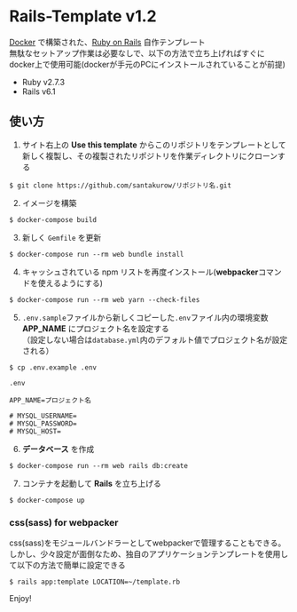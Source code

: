 # Rails-Template v1.2

[Docker](https://www.docker.com/products/docker-desktop) で構築された、[Ruby on Rails](https://github.com/rails/rails) 自作テンプレート  
無駄なセットアップ作業は必要なしで、以下の方法で立ち上げればすぐにdocker上で使用可能(dockerが手元のPCにインストールされていることが前提)  

- Ruby v2.7.3
- Rails v6.1


## 使い方

1. サイト右上の **Use this template** からこのリポジトリをテンプレートとして新しく複製し、その複製されたリポジトリを作業ディレクトリにクローンする

```
$ git clone https://github.com/santakurow/リポジトリ名.git
```

2. イメージを構築

```
$ docker-compose build
```

3. 新しく `Gemfile` を更新

```
$ docker-compose run --rm web bundle install
```

4. キャッシュされている npm リストを再度インストール(**webpacker**コマンドを使えるようにする)

```
$ docker-compose run --rm web yarn --check-files
```

5. `.env.sample`ファイルから新しくコピーした`.env`ファイル内の環境変数 **APP_NAME** にプロジェクト名を設定する  
   （設定しない場合は`database.yml`内のデフォルト値でプロジェクト名が設定される）

```
$ cp .env.example .env
```

`.env`

```
APP_NAME=プロジェクト名

# MYSQL_USERNAME=
# MYSQL_PASSWORD=
# MYSQL_HOST=
```

6. **データベース** を作成

```
$ docker-compose run --rm web rails db:create
```

7. コンテナを起動して **Rails** を立ち上げる

```
$ docker-compose up
```

### css(sass) for webpacker
css(sass)をモジュールバンドラーとしてwebpackerで管理することもできる。  
しかし、少々設定が面倒なため、独自のアプリケーションテンプレートを使用して以下の方法で簡単に設定できる  

```
$ rails app:template LOCATION=~/template.rb
```

Enjoy!
